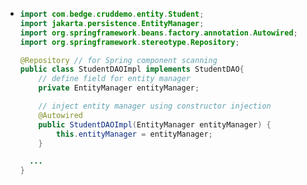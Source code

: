 - ```java
  import com.bedge.cruddemo.entity.Student;
  import jakarta.persistence.EntityManager;
  import org.springframework.beans.factory.annotation.Autowired;
  import org.springframework.stereotype.Repository;
  
  @Repository // for Spring component scanning
  public class StudentDAOImpl implements StudentDAO{
      // define field for entity manager
      private EntityManager entityManager;
  
      // inject entity manager using constructor injection
      @Autowired
      public StudentDAOImpl(EntityManager entityManager) {
          this.entityManager = entityManager;
      }
  
  	...
  }
  ```